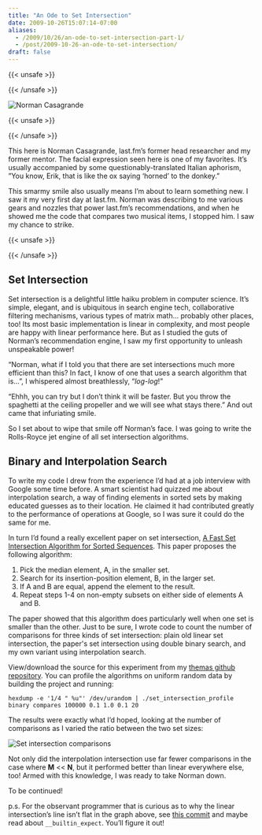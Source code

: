 ```yaml
---
title: "An Ode to Set Intersection"
date: 2009-10-26T15:07:14-07:00
aliases:
  - /2009/10/26/an-ode-to-set-intersection-part-1/
  - /post/2009-10-26-an-ode-to-set-intersection/
draft: false
---
```


{{< unsafe >}}
<div class="group"><div class="item">
{{< /unsafe >}}

![Norman Casagrande](/img/an-ode-to-set-intersection/norman_casagrande.jpg)

{{< unsafe >}}
</div><div class="item">
{{< /unsafe >}}

This here is Norman Casagrande, last.fm’s former head researcher and my former mentor.  The facial expression seen here is one of my favorites.  It’s usually accompanied by some questionably-translated Italian aphorism, ”You know, Erik, that is like the ox saying ‘horned’ to the donkey.”

This smarmy smile also usually means I’m about to learn something new.  I saw it my very first day at last.fm.  Norman was describing to me various gears and nozzles that power last.fm’s recommendations, and when he showed me the code that compares two musical items, I stopped him.  I saw my chance to strike.

{{< unsafe >}}
</div></div>
{{< /unsafe >}}

## Set Intersection

Set intersection is a delightful little haiku problem in computer science.  It’s simple, elegant, and is ubiquitous in search engine tech, collaborative filtering mechanisms, various types of matrix math... probably other places, too!  Its most basic implementation is linear in complexity, and most people are happy with linear performance here.  But as I studied the guts of Norman’s recommendation engine, I saw my first opportunity to unleash unspeakable power!

“Norman, what if I told you that there are set intersections much more efficient than this?  In fact, I know of one that uses a search algorithm that is...”, I whispered almost breathlessly, “*log-log*!”

“Ehhh, you can try but I don’t think it will be faster.  But you throw the spaghetti at the ceiling propeller and we will see what stays there.”  And out came that infuriating smile.

So I set about to wipe that smile off Norman’s face.  I was going to write the Rolls-Royce jet engine of all set intersection algorithms.

## Binary and Interpolation Search

To write my code I drew from the experience I’d had at a job interview with Google some time before.  A smart scientist had quizzed me about interpolation search, a way of finding elements in sorted sets by making educated guesses as to their location.  He claimed it had contributed greatly to the performance of operations at Google, so I was sure it could do the same for me.

In turn I’d found a really excellent paper on set intersection, [A Fast Set Intersection Algorithm for Sorted Sequences](https://pdfs.semanticscholar.org/4f5b/11f8b1962e70fec7266c2715bd7d22cfbf04.pdf).  This paper proposes the following algorithm:

1. Pick the median element, A, in the smaller set.
2. Search for its insertion-position element, B, in the larger set.
3. If A and B are equal, append the element to the result.
4. Repeat steps 1-4 on non-empty subsets on either side of elements A and B.

The paper showed that this algorithm does particularly well when one set is smaller than the other.  Just to be sure, I wrote code to count the number of comparisons for three kinds of set intersection: plain old linear set intersection, the paper's set intersection using double binary search, and my own variant using interpolation search.

View/download the source for this experiment from my [themas github repository](https://github.com/erikfrey/themas).  You can profile the algorithms on uniform random data by building the project and running:

~~~~
hexdump -e '1/4 " %u"' /dev/urandom | ./set_intersection_profile binary compares 100000 0.1 1.0 0.1 20
~~~~

The results were exactly what I’d hoped, looking at the number of comparisons as I varied the ratio between the two set sizes:

![Set intersection comparisons](/img/an-ode-to-set-intersection/set_intersection_comparisons.jpg)

Not only did the interpolation intersection use far fewer comparisons in the case where **M** << **N**, but it performed better than linear everywhere else, too!  Armed with this knowledge, I was ready to take Norman down.

To be continued!

p.s. For the observant programmer that is curious as to why the linear intersection’s line isn’t flat in the graph above, see [this commit](https://github.com/erikfrey/themas/commit/e734e20712404bd403d7e103673d4b253df75247) and maybe read about `__builtin_expect`.  You’ll figure it out!
